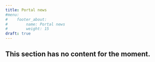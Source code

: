 ```yaml
---
title: Portal news
#menu:
#    footer_about:
#        name: Portal news
#        weight: 15
draft: true
---
```


## This section has no content for the moment.

<!--
In this section, we report major pieces of news related to the Portal. This can include, for example, new pages, new/improved features, or important progress in the field of pandemic preparedness.

Listed below are sample news and for more examples checkout <a target="_blank" href="https://www.pathogens.se/updates/">Swedish pathogens portal news</a> or <a target="_blank" href="https://pathogensportal.ch/news/">Swiss pathogens portal news</a>.
 -->